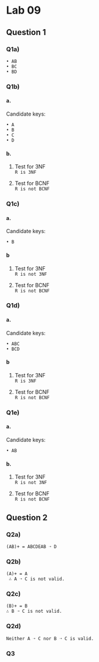 # Lab 09

## Question 1
### Q1a) 

```
• AB
• BC
• BD
```

### Q1b)

#### a. 
Candidate keys:

```
• A
• B
• C
• D
```

#### b. 
1. Test for 3NF <br/>
`R is 3NF`

2. Test for BCNF <br/>
`R is not BCNF`

### Q1c)

#### a.
Candidate keys:
```
• B
```
#### b
1. Test for 3NF <br/>
`R is not 3NF`

2. Test for BCNF <br/>
`R is not BCNF`


### Q1d)

#### a.
Candidate keys:
```
• ABC
• BCD
```
#### b
1. Test for 3NF <br/>
`R is 3NF`

2. Test for BCNF <br/>
`R is not BCNF`

### Q1e)

#### a.
Candidate keys:
```
• AB
```

#### b.
1. Test for 3NF <br/>
`R is not 3NF`

2. Test for BCNF <br/>
`R is not BCNF`

## Question 2

### Q2a)

`(AB)+ = ABCDEAB ➝ D`

### Q2b)
```
(A)+ = A
 ∴ A ➝ C is not valid.
 ```

 ### Q2c)
 ```
 (B)+ = B
 ∴ B ➝ C is not valid.
 ```

 ### Q2d)

```
Neither A ➝ C nor B ➝ C is valid.
```

### Q3
